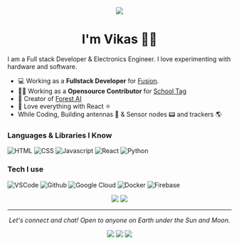 <!-- markdownlint-disable MD033 MD041 -->
<p align="center">
  <img src="https://media.giphy.com/media/Nx0rz3jtxtEre/giphy.gif">
</p>

<h1 align="center">
I'm Vikas 🙋‍♂
</h1>
I am a Full stack Developer & Electronics Engineer. I love experimenting with hardware and software.

- 💻  Working as a **Fullstack Developer** for [Fusion](https://gofusion.io/).
- 👨‍🏫  Working as a **Opensource Contributor** for [School Tag](https://schooltag.org/)
- 🦄  Creator of [Forest AI](https://forestai.tech/)
- 💙 Love everything with React  ⚛️
- While Coding, Building antennas 📡  & Sensor nodes 📟   and trackers  🌎

### Languages & Libraries I Know

![HTML](https://img.shields.io/static/v1?label=HTML&message=5&color=E34F26&style=for-the-badge&logo=html5)
![CSS](https://img.shields.io/static/v1?label=CSS&message=3&color=1572B6&style=for-the-badge&logo=css3)
![Javascript](https://img.shields.io/static/v1?label=JavaScript&message=ES8&style=for-the-badge&color=F7DF1E&logo=JavaScript)
![React](https://img.shields.io/static/v1?label=React&message=3.9&color=007ACC&style=for-the-badge&logo=React)
![Python](https://img.shields.io/static/v1?label=Python&style=for-the-badge&message=3&color=3776AB&logo=PYTHON)


### Tech I use

![VSCode](https://img.shields.io/static/v1?label=VSCode&message=1.48-insider&style=for-the-badge&color=1FC0A7&logo=visual-studio)
![Github](https://img.shields.io/static/v1?label=GitHub&message=Eventyret&color=181717&style=for-the-badge&logo=github)
![Google Cloud](https://img.shields.io/static/v1?label=GoogleCloud&message=🚀&color=4285F4&style=for-the-badge&logo=google)
![Docker](https://img.shields.io/static/v1?label=Docker&message=🐳&color=4285F4&style=for-the-badge&logo=docker)
![Firebase](https://img.shields.io/static/v1?label=Firebase&style=for-the-badge&message=7.16.0&color=FFCA28&logo=firebase)

<p align="center">
    <img src="https://github-readme-stats.vercel.app/api?username=singh-vikas-m&count_private=true&show_icons=true&hide_title=true&theme=cobalt" />
    <img src="https://github-readme-stats.vercel.app/api/top-langs/?username=singh-vikas-m&layout=compact&theme=cobalt" />
</p>

<hr>
<p align="center">
  <i>Let's connect and chat! Open to anyone on Earth under the Sun and Moon.</i>

  <p align="center">
    <a href="https://twitter.com/dr_viktor_stark" alt="Twitter" target="_blank"><img src="https://github.com/singh-vikas-m/singh-vikas-m/blob/main/assets/twitter.png"></a>
    <a href="https://www.linkedin.com/in/vikas-singh-5ab6a113b/" alt="Linkedin" target="_blank"><img src="https://github.com/singh-vikas-m/singh-vikas-m/blob/main/assets/linkedin.png"></a>
    <a href="https://github.com/singh-vikas-m" alt="GitHub" target="_blank"><img src="https://github.com/singh-vikas-m/singh-vikas-m/blob/main/assets/github.png"></a>

  </p>
  
</p>
